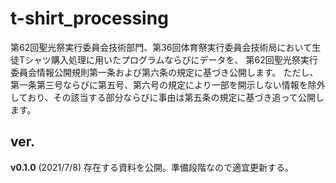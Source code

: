 # t-shirt_processing
第62回聖光祭実行委員会技術部門、第36回体育祭実行委員会技術局において生徒Tシャツ購入処理に用いたプログラムならびにデータを、 第62回聖光祭実行委員会情報公開規則第一条および第六条の規定に基づき公開します。
ただし、第一条第三号ならびに第五号、第六号の規定により一部を開示しない情報を除外しており、その該当する部分ならびに事由は第五条の規定に基づき追って公開します。

## ver.
**v0.1.0** (2021/7/8) 存在する資料を公開。準備段階なので適宜更新する。
